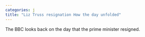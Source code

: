```yaml
---
categories: j
title: "Liz Truss resignation How the day unfolded"
---
```

The BBC looks back on the day that the prime minister resigned.